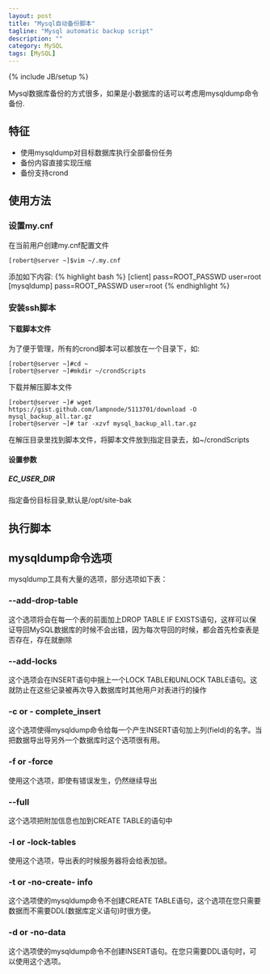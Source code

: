 ```yaml
---
layout: post
title: "Mysql自动备份脚本"
tagline: "Mysql automatic backup script"
description: ""
category: MySQL
tags: [MySQL]
---
```

{% include JB/setup %}

Mysql数据库备份的方式很多，如果是小数据库的话可以考虑用mysqldump命令备份.

## 特征

- 使用mysqldump对目标数据库执行全部备份任务
- 备份内容直接实现压缩
- 备份支持crond

## 使用方法

### 设置my.cnf
在当前用户创建my.cnf配置文件

	[robert@server ~]$vim ~/.my.cnf

添加如下内容:
{% highlight bash %}
[client]
pass=ROOT_PASSWD
user=root
[mysqldump]
pass=ROOT_PASSWD
user=root
{% endhighlight %}

### 安装ssh脚本

#### 下载脚本文件

为了便于管理，所有的crond脚本可以都放在一个目录下，如:
	
	[robert@server ~]#cd ~	
	[robert@server ~]#mkdir ~/crondScripts

下载并解压脚本文件

	[robert@server ~]# wget https://gist.github.com/lampnode/5113701/download -O mysql_backup_all.tar.gz
	[robert@server ~]# tar -xzvf mysql_backup_all.tar.gz

在解压目录里找到脚本文件，将脚本文件放到指定目录去，如~/crondScripts

#### 设置参数

##### EC_USER_DIR

指定备份目标目录,默认是/opt/site-bak


## 执行脚本
<script src="https://gist.github.com/lampnode/5113701.js"></script>

## mysqldump命令选项
mysqldump工具有大量的选项，部分选项如下表：
　　
### --add-drop-table

这个选项将会在每一个表的前面加上DROP TABLE IF EXISTS语句，这样可以保证导回MySQL数据库的时候不会出错，因为每次导回的时候，都会首先检查表是否存在，存在就删除

### --add-locks

这个选项会在INSERT语句中捆上一个LOCK TABLE和UNLOCK TABLE语句。这就防止在这些记录被再次导入数据库时其他用户对表进行的操作

### -c or - complete_insert

这个选项使得mysqldump命令给每一个产生INSERT语句加上列(field)的名字。当把数据导出导另外一个数据库时这个选项很有用。

### -f or -force 

使用这个选项，即使有错误发生，仍然继续导出
　　
### --full 

这个选项把附加信息也加到CREATE TABLE的语句中
　　
### -l or -lock-tables 

使用这个选项，导出表的时候服务器将会给表加锁。
　　
### -t or -no-create- info

这个选项使的mysqldump命令不创建CREATE TABLE语句，这个选项在您只需要数据而不需要DDL(数据库定义语句)时很方便。
　　
### -d or -no-data 

这个选项使的mysqldump命令不创建INSERT语句。在您只需要DDL语句时，可以使用这个选项。

